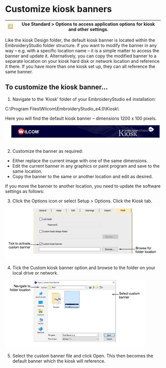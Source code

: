 # Customize kiosk banners

| ![Options00062.png](assets/Options00062.png) | Use Standard > Options to access application options for kiosk and other settings. |
| -------------------------------------------- | ---------------------------------------------------------------------------------- |

Like the kiosk Design folder, the default kiosk banner is located within the EmbroideryStudio folder structure. If you want to modify the banner in any way – e.g. with a specific location name – it is a simple matter to access the banner and update it. Alternatively, you can copy the modified banner to a separate location on your kiosk hard disk or network location and reference it there. If you have more than one kiosk set up, they can all reference the same banner.

## To customize the kiosk banner...

1. Navigate to the ‘Kiosk’ folder of your EmbroideryStudio e4 installation:

C:\\Program Files\\Wilcom\\EmbroideryStudio_e4.0\\Kiosk\\

Here you will find the default kiosk banner – dimensions 1200 x 100 pixels.

![KioskBanner.png](assets/KioskBanner.png)

2. Customize the banner as required:

- Either replace the current image with one of the same dimensions.
- Edit the current banner in any graphics or paint program and save to the same location.
- Copy the banner to the same or another location and edit as desired.

If you move the banner to another location, you need to update the software settings as follows:

3. Click the Options icon or select Setup > Options. Click the Kiosk tab.

![lettering_kiosk00063.png](assets/lettering_kiosk00063.png)

4. Tick the Custom kiosk banner option and browse to the folder on your local drive or network.

![OpenCustomBanner.png](assets/OpenCustomBanner.png)

5. Select the custom banner file and click Open. This then becomes the default banner which the kiosk will reference.

